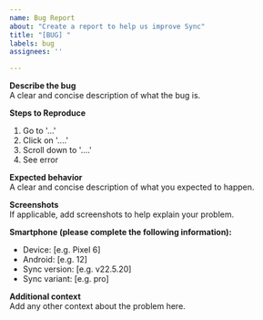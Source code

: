 ```yaml
---
name: Bug Report
about: "Create a report to help us improve Sync"
title: "[BUG] "
labels: bug
assignees: ''

---
```


**Describe the bug**  
A clear and concise description of what the bug is.

**Steps to Reproduce**  
1. Go to '...'
2. Click on '....'
3. Scroll down to '....'
4. See error

**Expected behavior**  
A clear and concise description of what you expected to happen.

**Screenshots**  
If applicable, add screenshots to help explain your problem.

**Smartphone (please complete the following information):**
 - Device: [e.g. Pixel 6]
 - Android: [e.g. 12]
 - Sync version: [e.g. v22.5.20]
 - Sync variant: [e.g. pro]

**Additional context**  
Add any other context about the problem here.

